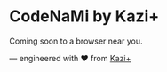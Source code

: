 # CodeNaMi by Kazi+

Coming soon to a browser near you.

&mdash; engineered with ❤️ from [Kazi+](http://kazi.es)
